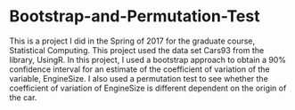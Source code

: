 # Bootstrap-and-Permutation-Test
This is a project I did in the Spring of 2017 for the graduate course, Statistical Computing. This project used the data set Cars93 from the library, UsingR. 
In this project, I used a bootstrap approach to obtain a 90% confidence interval for an estimate of the coefficient of variation of the variable, EngineSize. I also used a permutation test to see whether the coefficient of variation of EngineSize is different dependent on the origin of the car. 
